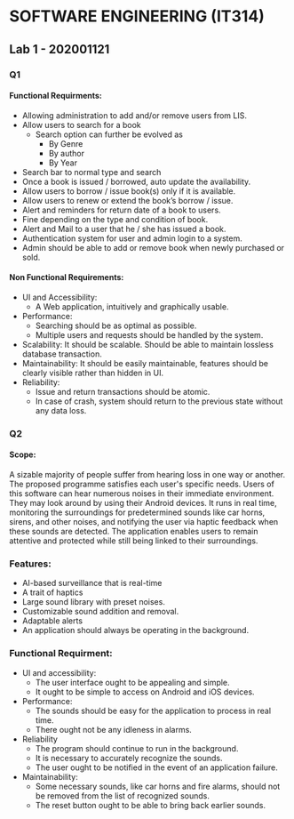# SOFTWARE ENGINEERING (IT314)
## Lab 1 - 202001121

### Q1
#### Functional Requirments:
* Allowing administration to add and/or remove users from LIS.
* Allow users to search for a book
  * Search option can further be evolved as
    * By Genre
    * By author
    * By Year
* Search bar to normal type and search
* Once a book is issued / borrowed, auto update the availability. 
* Allow users to borrow / issue book(s) only if it is available.
* Allow users to renew or extend the book’s borrow / issue.
* Alert and reminders for return date of a book to users.
* Fine depending on the type and condition of book.
* Alert and Mail to a user that he / she has issued a book.
* Authentication system for user and admin login to a system.
* Admin should be able to add or remove book when newly purchased or sold.

 #### Non Functional Requirements:
* UI and Accessibility:
  * A Web application, intuitively and graphically usable.
* Performance:
  * Searching should be as optimal as possible.
  * Multiple users and requests should be handled by the system.
* Scalability: It should be scalable. Should be able to maintain lossless database transaction.
* Maintainability: It should be easily maintainable, features should be clearly visible rather than hidden in UI.
* Reliability:
  * Issue and return transactions should be atomic.
  * In case of crash, system should return to the previous state without any data loss.


### Q2
#### Scope:

A sizable majority of people suffer from hearing loss in one way or another. The proposed programme satisfies each user's specific needs. Users of this software can hear numerous noises in their immediate environment. They may look around by using their Android devices. It runs in real time, monitoring the surroundings for predetermined sounds like car horns, sirens, and other noises, and notifying the user via haptic feedback when these sounds are detected. The application enables users to remain attentive and protected while still being linked to their surroundings.

### Features:
* AI-based surveillance that is real-time
* A trait of haptics
* Large sound library with preset noises.
* Customizable sound addition and removal.
* Adaptable alerts
* An application should always be operating in the background.
### Functional Requirment: 
* UI and accessibility: 
  * The user interface ought to be appealing and simple. 
  * It ought to be simple to access on Android and iOS devices.	
* Performance:
  * The sounds should be easy for the application to process in real time.
  * There ought not be any idleness in alarms.
* Reliability
  * The program should continue to run in the background.
  * It is necessary to accurately recognize the sounds.
  * The user ought to be notified in the event of an application failure.
* Maintainability:
  * Some necessary sounds, like car horns and fire alarms, should not be removed from the list of recognized sounds.
  * The reset button ought to be able to bring back earlier sounds.
